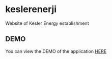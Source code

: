 # keslerenerji
Website of Kesler Energy establishment

## DEMO
You can view the DEMO of the application [HERE](https://keslerenerji.netlify.app/) 
